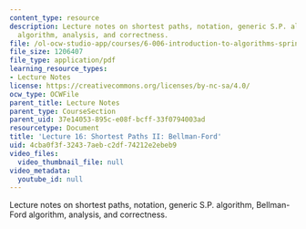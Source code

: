 ```yaml
---
content_type: resource
description: Lecture notes on shortest paths, notation, generic S.P. algorithm, Bellman-Ford
  algorithm, analysis, and correctness.
file: /ol-ocw-studio-app/courses/6-006-introduction-to-algorithms-spring-2008/4cba0f3f32437aebc2df74212e2ebeb9_lec16.pdf
file_size: 1206407
file_type: application/pdf
learning_resource_types:
- Lecture Notes
license: https://creativecommons.org/licenses/by-nc-sa/4.0/
ocw_type: OCWFile
parent_title: Lecture Notes
parent_type: CourseSection
parent_uid: 37e14053-895c-e08f-bcff-33f0794003ad
resourcetype: Document
title: 'Lecture 16: Shortest Paths II: Bellman-Ford'
uid: 4cba0f3f-3243-7aeb-c2df-74212e2ebeb9
video_files:
  video_thumbnail_file: null
video_metadata:
  youtube_id: null
---
```

Lecture notes on shortest paths, notation, generic S.P. algorithm, Bellman-Ford algorithm, analysis, and correctness.